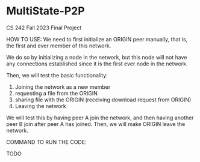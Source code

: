 # MultiState-P2P
CS 242 Fall 2023 Final Project

HOW TO USE:
We need to first initialize an ORIGIN peer manually, that is, the first and ever
member of this network. 

We do so by initializing a node in the network, but this node will not have any
connections established since it is the first ever node in the network.

Then, we will test the basic functionality:
1. Joining the network as a new member
2. requesting a file from the ORIGIN
3. sharing file with the ORIGIN (receiving download request from ORIGIN)
4. Leaving the network

We will test this by having peer A join the network, and then having another peer
B join after peer A has joined. Then, we will make ORIGIN leave the network. 

COMMAND TO RUN THE CODE:

TODO


